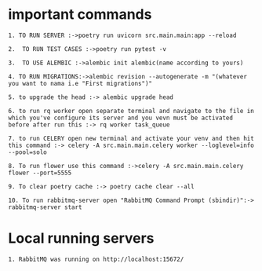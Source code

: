 # important commands 
`1. TO RUN SERVER :->poetry run uvicorn src.main.main:app --reload`

`2.  TO RUN TEST CASES :->poetry run pytest -v`

`3.  TO USE ALEMBIC :->alembic init alembic(name according to yours)`

`4. TO RUN MIGRATIONS:->alembic revision --autogenerate -m "(whatever you want to nama i.e "First migrations")"`

`5. to upgrade the head :-> alembic upgrade head`

`6. to run rq worker open separate terminal and navigate to the file in which you've configure its server and you vevn must be activated before after run this :-> rq worker task_queue`

`7. to run CELERY open new terminal and activate your venv and then hit this command :-> celery -A src.main.main.celery worker --loglevel=info --pool=solo`

`8. To run flower use this command :->celery -A src.main.main.celery flower --port=5555`

`9. To clear poetry cache :-> poetry cache clear --all`

`10. To run rabbitmq-server open "RabbitMQ Command Prompt (sbindir)":-> rabbitmq-server start`


# Local running servers
`1. RabbitMQ was running on http://localhost:15672/`
